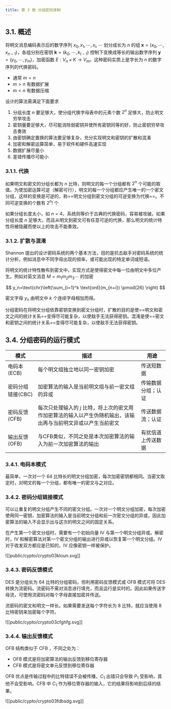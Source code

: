 ```yaml
---
title: 第 3 章 分组密码体制
---
```


## 3.1. 概述

将明文消息编码表示后的数字序列 $x_0,x_1,\cdots,x_i,\cdots$ 划分成长为 $n$ 的组 $\mathbf{x}=(x_0, \cdots, x_{n-1})$，各组分别在密钥 $\mathbf{k}=(k_0, \cdots, k_{t-1})$ 控制下变换成等长的输出数字序列 $\mathbf{y}=(y_0, \cdots, y_m)$，加密函数 $E: V_n \times K \to V_m$。这种密码实质上是字长为 $n$ 的数字序列的代换密码。

- 通常 $m=n$
- $m>n$ 有数据扩展
- $m<n$ 有数据压缩

设计的算法需满足下面要求

1. 分组长度 $n$ 要足够大，使分组代换字母表中的元素个数 $2^n$ 足够大，防止明文穷举攻击
2. 密钥量要足够大，尽可能消除弱密钥并使所有密钥同等的好，防止密钥穷举攻击奏效
3. 由密钥确定置换的算法要足够复杂，充分实现明文和密钥的扩散和混淆
4. 加密和解密运算简单，易于软件和硬件高速实现
5. 数据扩展尽量小
6. 差错传播尽可能小

### 3.1.1. 代换

如果明文和密文的分组长都为 $n$ 比特，则明文的每一个分组都有 $2^n$ 个可能的取值。为使加密运算可逆（解密可行），明文的每一个分组都应产生唯一的一个密文分组，这样的变换是可逆的，称==明文分组到密文分组的可逆变换为代换==。不同可逆变换的个数有 $2^n!$ 个

如果分组长度太小，如 $n=4$，系统则等价于古典的代换密码，容易被攻破。如果分组长度 $n$ 足够大，而且从明文到密文可有任意可逆的代换，那么明文的统计特性将被隐藏而使以上的攻击不能奏效。

### 3.1.2. 扩散与混淆

Shannon 提出的设计密码系统的两个基本方法，目的是抗击敌手对密码系统的统计分析，例如消息中不同字母出现的频率，或可能出现的特定单词或短语。

将明文的统计特性散布到密文中，实现方式是使得密文中每一位由明文中多位产生。例如对英文消息 $M=m_1m_2m_3\cdots$ 的加密

$$
y_n=\text{chr}\left(\sum_{i=1}^k \text{ord}(m_{n+i}) \pmod{26} \right)
$$

密文字母 $y_n$ 由明文中 $k$ 个连续字母相加而得。

分组密码在将明文分组依靠密钥变换到密文分组时，扩散的目的是使==明文和密文之间的统计关系==变得尽可能复杂，以使敌手无法获得密钥。混淆是使==密文和密钥之间的统计关系==变得尽可能复杂，以使敌手无法获得密钥。

## 3.4. 分组密码的运行模式

| 模式              | 描述                                                                                                            | 用途               |
| ----------------- | --------------------------------------------------------------------------------------------------------------- | ------------------ |
| 电码本(ECB)       | 每个明文组独立地以同一密钥加密                                                                                  | 传送短数据         |
| 密码分组链接(CBC) | 加密算法的输入是当前明文组与前一密文组的异或                                                                    | 传输数据分组；认证 |
| 密码反馈(CFB)     | 每次只处理输入的 $j$ 比特，将上次的密文用作加密算法的输入以产生伪随机输出，该输出再与当前明文异或以产生当前密文 | 传送数据流；认证   |
| 输出反馈(OFB)     | 与CFB类似，不同之处是本次加密算法的输入为前一次加密算法的输出                                                   | 有扰信道上传送数据                   |

### 3.4.1. 电码本模式

最简单，一次对一个 64 比特长的明文分组加密，每次加密密钥都相同。当密文取定时，对明文的每一个分组，都有唯一的密文与之对应。

### 3.4.2. 密码分组链接模式

可以让重复的明文分组产生不同的密文分组。一次对一个明文分组加密，每次加密使用同一密钥，加密算法的输入是当前明文分组和前一次密文分组的异或，因此加密算法的输入不会显示出与这次的明文之间的固定关系。

在产生第一个密文分组时，需要有一个初始向量 IV 与第一个明文分组异或。解密时，IV 和解密算法对第一个密文分组的输出进行异或以恢复第一个明文分组。IV 对于收发双方都应是已知的，IV 应像密钥一样被保护。

![[public/cypto/crypto03kloun.svg]]

### 3.4.3. 密码反馈模式

DES 是分组长为 64 比特的分组密码，但利用密码反馈模式或 OFB 模式可将 DES 转换为流密码。流密码不需对消息进行填充，而且运行是实时的。因此如果传送字母流，可使用流密码对每个字母直接加密并传送。

流密码的密文和明文一样长。如果需要发送每个字符长为 8 比特，就应当使用 8 比特密钥来加密每个字符。


![[public/cypto/crypto03cfghfg.svg]]

### 3.4.4. 输出反馈模式

OFB 结构类似于 CFB ，不同之处为：

- OFB 模式是将加密算法的输出反馈到移位寄存器
- CFB 模式是将密文单元反馈到移位寄存器

OFB 优点是传输过程中的比特错误不会被传播，$C_1$ 出错只会导致 $P_1$ 受影响，其他不会受影响。CFB 中 $C_1$ 作为移位寄存器的输入，它的结果将影响到后续的结果。

![[public/cypto/crypto03fdbsdg.svg]]

